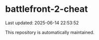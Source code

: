 # battlefront-2-cheat

Last updated: 2025-06-14 22:53:52

This repository is automatically maintained.
